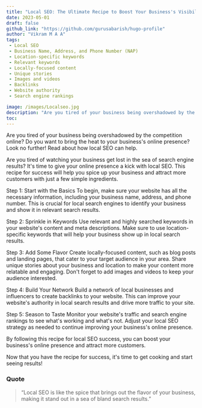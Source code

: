 ```yaml
---
title: "Local SEO: The Ultimate Recipe to Boost Your Business's Visibility!"
date: 2023-05-01
draft: false
github_link: "https://github.com/gurusabarish/hugo-profile"
author: "Vikram M A A"
tags:
 - Local SEO
 - Business Name, Address, and Phone Number (NAP)
 - Location-specific keywords
 - Relevant keywords
 - Locally-focused content
 - Unique stories
 - Images and videos
 - Backlinks
 - Website authority
 - Search engine rankings

image: /images/Localseo.jpg
description: "Are you tired of your business being overshadowed by the competition online? Do you want to bring the heat to your business's online presence? Look no further! Read about how local SEO can help."
toc: 
---
```

Are you tired of your business being overshadowed by the competition online? Do you want to bring the heat to your business's online presence? Look no further! Read about how local SEO can help.
<!--more-->



Are you tired of watching your business get lost in the sea of search engine results? It's time to give your online presence a kick with local SEO. This recipe for success will help you spice up your business and attract more customers with just a few simple ingredients.

Step 1: Start with the Basics
To begin, make sure your website has all the necessary information, including your business name, address, and phone number. This is crucial for local search engines to identify your business and show it in relevant search results.

Step 2: Sprinkle in Keywords
Use relevant and highly searched keywords in your website's content and meta descriptions. Make sure to use location-specific keywords that will help your business show up in local search results.

Step 3: Add Some Flavor
Create locally-focused content, such as blog posts and landing pages, that cater to your target audience in your area. Share unique stories about your business and location to make your content more relatable and engaging. Don't forget to add images and videos to keep your audience interested.

Step 4: Build Your Network
Build a network of local businesses and influencers to create backlinks to your website. This can improve your website's authority in local search results and drive more traffic to your site.

Step 5: Season to Taste
Monitor your website's traffic and search engine rankings to see what's working and what's not. Adjust your local SEO strategy as needed to continue improving your business's online presence.

By following this recipe for local SEO success, you can boost your business's online presence and attract more customers.

Now that you have the recipe for success, it's time to get cooking and start seeing results!



### Quote


> “Local SEO is like the spice that brings out the flavor of your business, making it stand out in a sea of bland search results.”</p>


